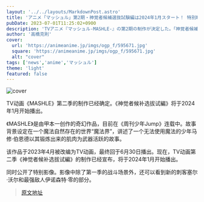 ```yaml
---
layout: '../../layouts/MarkdownPost.astro'
title: 'アニメ「マッシュル」第2期・神覚者候補選抜試験編は2024年1月スタート！ 特別映像ではイノセント・ゼロの姿も'
pubDate: 2023-07-01T11:25:02+0900
description: 'TVアニメ『マッシュル-MASHLE-』の第2期の制作が決定した。「神覚者候補選抜試験編」は2024年1月から放送がスタートする。'
author: '高橋克則'
cover:
  url: 'https://animeanime.jp/imgs/ogp_f/595671.jpg'
  square: 'https://animeanime.jp/imgs/ogp_f/595671.jpg'
  alt: "cover"
tags: ['news','anime','マッシュル']
theme: 'light'
featured: false
---
```


![cover](https://animeanime.jp/imgs/ogp_f/595671.jpg)

TV动画《MASHLE》第二季的制作已经确定。《神觉者候补选拔试編》将于2024年1月开始播出。

《MASHLE》是由甲本一创作的奇幻作品，目前在《周刊少年Jump》连载中。故事背景设定在一个魔法自然存在的世界“魔法界”，讲述了一个无法使用魔法的少年马修·伯恩德以其锻炼出来的肌肉为武器活跃的故事。

该作品于2023年4月被改编为TV动画，最终回于6月30日播出。现在，TV动画第二季《神觉者候补选拔试編》的制作已经宣布，将于2024年1月开始播出。

同时公开了特别影像。影像中除了第一季的战斗场景外，还可以看到新的刺客塞尔·沃尔和最强敌人伊诺森特·零的部分。

>[原文地址](https://animeanime.jp/article/2023/07/01/78283.html)  